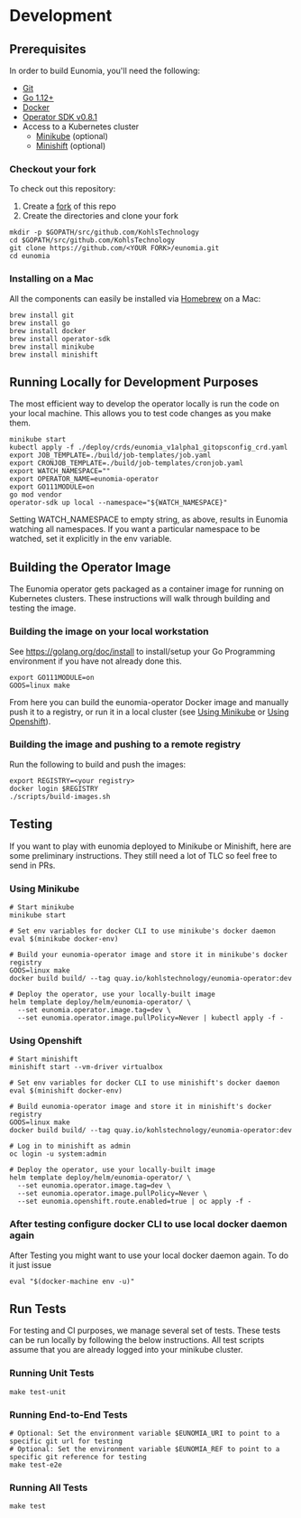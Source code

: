 # Development

## Prerequisites

In order to build Eunomia, you'll need the following:

- [Git](https://git-scm.com/downloads)
- [Go 1.12+](https://golang.org/dl/)
- [Docker](https://docs.docker.com/install/)
- [Operator SDK v0.8.1](https://github.com/operator-framework/operator-sdk/blob/v0.8.1/doc/user/install-operator-sdk.md)
- Access to a Kubernetes cluster
  - [Minikube](https://kubernetes.io/docs/setup/minikube/) (optional)
  - [Minishift](https://www.okd.io/minishift/) (optional)

### Checkout your fork

To check out this repository:

1. Create a [fork](https://help.github.com/en/articles/fork-a-repo) of this repo
2. Create the directories and clone your fork

```
mkdir -p $GOPATH/src/github.com/KohlsTechnology
cd $GOPATH/src/github.com/KohlsTechnology
git clone https://github.com/<YOUR FORK>/eunomia.git
cd eunomia
```

### Installing on a Mac

All the components can easily be installed via [Homebrew](https://brew.sh/) on a Mac:

```shell
brew install git
brew install go
brew install docker
brew install operator-sdk
brew install minikube
brew install minishift
```

## Running Locally for Development Purposes

The most efficient way to develop the operator locally is run the code on your local machine. This allows you to test code changes as you make them.

```
minikube start
kubectl apply -f ./deploy/crds/eunomia_v1alpha1_gitopsconfig_crd.yaml
export JOB_TEMPLATE=./build/job-templates/job.yaml
export CRONJOB_TEMPLATE=./build/job-templates/cronjob.yaml
export WATCH_NAMESPACE=""
export OPERATOR_NAME=eunomia-operator
export GO111MODULE=on
go mod vendor
operator-sdk up local --namespace="${WATCH_NAMESPACE}"
```

Setting WATCH_NAMESPACE to empty string, as above, results in Eunomia watching all namespaces. If you want a particular namespace to be watched, set it explicitly in the env variable.

## Building the Operator Image

The Eunomia operator gets packaged as a container image for running on Kubernetes clusters. These instructions will walk through building and testing the image.

### Building the image on your local workstation

See https://golang.org/doc/install to install/setup your Go Programming environment if you have not already done this.

```shell
export GO111MODULE=on
GOOS=linux make
```

From here you can build the eunomia-operator Docker image and manually push it to a registry, or run it in a local cluster (see [Using Minikube](#using-minikube) or [Using Openshift](#using-openshift)).

### Building the image and pushing to a remote registry

Run the following to build and push the images:

```shell
export REGISTRY=<your registry>
docker login $REGISTRY
./scripts/build-images.sh
```

## Testing

If you want to play with eunomia deployed to Minikube or Minishift, here are some preliminary instructions. They still need a lot of TLC so feel free to send in PRs.

### <a name="using-minikube"></a>Using Minikube

```shell
# Start minikube
minikube start

# Set env variables for docker CLI to use minikube's docker daemon
eval $(minikube docker-env)

# Build your eunomia-operator image and store it in minikube's docker registry
GOOS=linux make
docker build build/ --tag quay.io/kohlstechnology/eunomia-operator:dev

# Deploy the operator, use your locally-built image
helm template deploy/helm/eunomia-operator/ \
  --set eunomia.operator.image.tag=dev \
  --set eunomia.operator.image.pullPolicy=Never | kubectl apply -f -
```

### <a name="using-openshift"></a>Using Openshift

```shell
# Start minishift
minishift start --vm-driver virtualbox

# Set env variables for docker CLI to use minishift's docker daemon
eval $(minishift docker-env)

# Build eunomia-operator image and store it in minishift's docker registry
GOOS=linux make
docker build build/ --tag quay.io/kohlstechnology/eunomia-operator:dev

# Log in to minishift as admin
oc login -u system:admin

# Deploy the operator, use your locally-built image
helm template deploy/helm/eunomia-operator/ \
  --set eunomia.operator.image.tag=dev \
  --set eunomia.operator.image.pullPolicy=Never \
  --set eunomia.openshift.route.enabled=true | oc apply -f -
```

### After testing configure docker CLI to use local docker daemon again
After Testing you might want to use your local docker daemon again. To do it just issue
```
eval "$(docker-machine env -u)"
```

## Run Tests

For testing and CI purposes, we manage several set of tests. These tests can be run locally by following the below instructions. All test scripts assume that you are already logged into your minikube cluster.

### Running Unit Tests
```shell
make test-unit
```

### Running End-to-End Tests
```shell
# Optional: Set the environment variable $EUNOMIA_URI to point to a specific git url for testing
# Optional: Set the environment variable $EUNOMIA_REF to point to a specific git reference for testing
make test-e2e
```

### Running All Tests
```shell
make test
```

